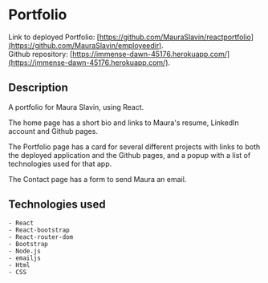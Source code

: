 # Portfolio
Link to deployed Portfolio: [https://github.com/MauraSlavin/reactportfolio](https://github.com/MauraSlavin/employeedir). <br />
Github repository: [https://immense-dawn-45176.herokuapp.com/](https://immense-dawn-45176.herokuapp.com/).


## Description

A portfolio for Maura Slavin, using React.

The home page has a short bio and links to Maura's resume, LinkedIn account and Github pages.

The Portfolio page has a card for several different projects with links to both the deployed application and the Github pages, and a popup with a list of technologies used for that app.

The Contact page has a form to send Maura an email.


## Technologies used

    - React
    - React-bootstrap
    - React-router-dom
    - Bootstrap
    - Node.js
    - emailjs
    - Html
    - CSS
